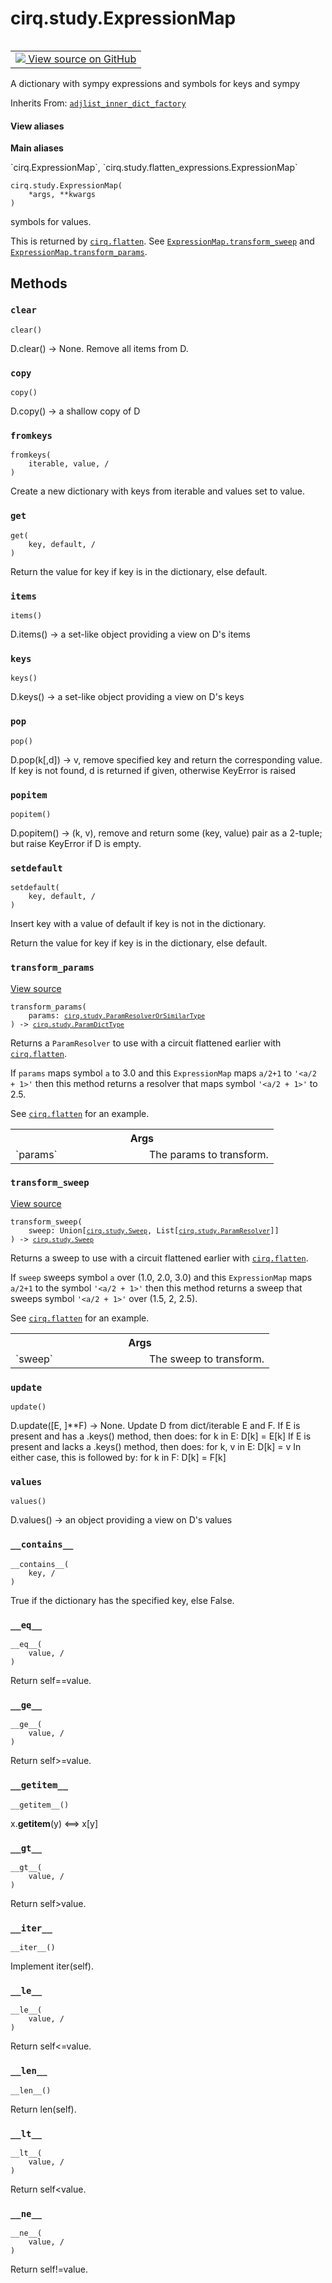 <div itemscope itemtype="http://developers.google.com/ReferenceObject">
<meta itemprop="name" content="cirq.study.ExpressionMap" />
<meta itemprop="path" content="Stable" />
<meta itemprop="property" content="__contains__"/>
<meta itemprop="property" content="__eq__"/>
<meta itemprop="property" content="__ge__"/>
<meta itemprop="property" content="__getitem__"/>
<meta itemprop="property" content="__gt__"/>
<meta itemprop="property" content="__init__"/>
<meta itemprop="property" content="__iter__"/>
<meta itemprop="property" content="__le__"/>
<meta itemprop="property" content="__len__"/>
<meta itemprop="property" content="__lt__"/>
<meta itemprop="property" content="__ne__"/>
<meta itemprop="property" content="__new__"/>
<meta itemprop="property" content="clear"/>
<meta itemprop="property" content="copy"/>
<meta itemprop="property" content="fromkeys"/>
<meta itemprop="property" content="get"/>
<meta itemprop="property" content="items"/>
<meta itemprop="property" content="keys"/>
<meta itemprop="property" content="pop"/>
<meta itemprop="property" content="popitem"/>
<meta itemprop="property" content="setdefault"/>
<meta itemprop="property" content="transform_params"/>
<meta itemprop="property" content="transform_sweep"/>
<meta itemprop="property" content="update"/>
<meta itemprop="property" content="values"/>
</div>

# cirq.study.ExpressionMap

<!-- Insert buttons and diff -->

<table class="tfo-notebook-buttons tfo-api" align="left">

<td>
  <a target="_blank" href="https://github.com/quantumlib/cirq/tree/master/cirq/study/flatten_expressions.py">
    <img src="https://www.tensorflow.org/images/GitHub-Mark-32px.png" />
    View source on GitHub
  </a>
</td>
</table>



A dictionary with sympy expressions and symbols for keys and sympy

Inherits From: [`adjlist_inner_dict_factory`](../../cirq/circuits/CircuitDag/adjlist_inner_dict_factory.md)

<section class="expandable">
  <h4 class="showalways">View aliases</h4>
  <p>
<b>Main aliases</b>
<p>`cirq.ExpressionMap`, `cirq.study.flatten_expressions.ExpressionMap`</p>
</p>
</section>

<pre class="devsite-click-to-copy prettyprint lang-py tfo-signature-link">
<code>cirq.study.ExpressionMap(
    *args, **kwargs
)
</code></pre>



<!-- Placeholder for "Used in" -->
symbols for values.

This is returned by <a href="../../cirq/study/flatten.md"><code>cirq.flatten</code></a>.  See <a href="../../cirq/study/ExpressionMap.md#transform_sweep"><code>ExpressionMap.transform_sweep</code></a> and
<a href="../../cirq/study/ExpressionMap.md#transform_params"><code>ExpressionMap.transform_params</code></a>.

## Methods

<h3 id="clear"><code>clear</code></h3>

<pre class="devsite-click-to-copy prettyprint lang-py tfo-signature-link">
<code>clear()
</code></pre>

D.clear() -> None.  Remove all items from D.


<h3 id="copy"><code>copy</code></h3>

<pre class="devsite-click-to-copy prettyprint lang-py tfo-signature-link">
<code>copy()
</code></pre>

D.copy() -> a shallow copy of D


<h3 id="fromkeys"><code>fromkeys</code></h3>

<pre class="devsite-click-to-copy prettyprint lang-py tfo-signature-link">
<code>fromkeys(
    iterable, value, /
)
</code></pre>

Create a new dictionary with keys from iterable and values set to value.


<h3 id="get"><code>get</code></h3>

<pre class="devsite-click-to-copy prettyprint lang-py tfo-signature-link">
<code>get(
    key, default, /
)
</code></pre>

Return the value for key if key is in the dictionary, else default.


<h3 id="items"><code>items</code></h3>

<pre class="devsite-click-to-copy prettyprint lang-py tfo-signature-link">
<code>items()
</code></pre>

D.items() -> a set-like object providing a view on D's items


<h3 id="keys"><code>keys</code></h3>

<pre class="devsite-click-to-copy prettyprint lang-py tfo-signature-link">
<code>keys()
</code></pre>

D.keys() -> a set-like object providing a view on D's keys


<h3 id="pop"><code>pop</code></h3>

<pre class="devsite-click-to-copy prettyprint lang-py tfo-signature-link">
<code>pop()
</code></pre>

D.pop(k[,d]) -> v, remove specified key and return the corresponding value.
If key is not found, d is returned if given, otherwise KeyError is raised

<h3 id="popitem"><code>popitem</code></h3>

<pre class="devsite-click-to-copy prettyprint lang-py tfo-signature-link">
<code>popitem()
</code></pre>

D.popitem() -> (k, v), remove and return some (key, value) pair as a
2-tuple; but raise KeyError if D is empty.

<h3 id="setdefault"><code>setdefault</code></h3>

<pre class="devsite-click-to-copy prettyprint lang-py tfo-signature-link">
<code>setdefault(
    key, default, /
)
</code></pre>

Insert key with a value of default if key is not in the dictionary.

Return the value for key if key is in the dictionary, else default.

<h3 id="transform_params"><code>transform_params</code></h3>

<a target="_blank" href="https://github.com/quantumlib/cirq/tree/master/cirq/study/flatten_expressions.py">View source</a>

<pre class="devsite-click-to-copy prettyprint lang-py tfo-signature-link">
<code>transform_params(
    params: <a href="../../cirq/study/ParamResolverOrSimilarType.md"><code>cirq.study.ParamResolverOrSimilarType</code></a>
) -> <a href="../../cirq/study/ParamDictType.md"><code>cirq.study.ParamDictType</code></a>
</code></pre>

Returns a `ParamResolver` to use with a circuit flattened earlier
with <a href="../../cirq/study/flatten.md"><code>cirq.flatten</code></a>.

If `params` maps symbol `a` to 3.0 and this `ExpressionMap` maps
`a/2+1` to `'<a/2 + 1>'` then this method returns a resolver that maps
symbol `'<a/2 + 1>'` to 2.5.

See <a href="../../cirq/study/flatten.md"><code>cirq.flatten</code></a> for an example.

<!-- Tabular view -->
 <table class="responsive fixed orange">
<colgroup><col width="214px"><col></colgroup>
<tr><th colspan="2">Args</th></tr>

<tr>
<td>
`params`
</td>
<td>
The params to transform.
</td>
</tr>
</table>



<h3 id="transform_sweep"><code>transform_sweep</code></h3>

<a target="_blank" href="https://github.com/quantumlib/cirq/tree/master/cirq/study/flatten_expressions.py">View source</a>

<pre class="devsite-click-to-copy prettyprint lang-py tfo-signature-link">
<code>transform_sweep(
    sweep: Union[<a href="../../cirq/study/Sweep.md"><code>cirq.study.Sweep</code></a>, List[<a href="../../cirq/study/ParamResolver.md"><code>cirq.study.ParamResolver</code></a>]]
) -> <a href="../../cirq/study/Sweep.md"><code>cirq.study.Sweep</code></a>
</code></pre>

Returns a sweep to use with a circuit flattened earlier with
<a href="../../cirq/study/flatten.md"><code>cirq.flatten</code></a>.

If `sweep` sweeps symbol `a` over (1.0, 2.0, 3.0) and this
`ExpressionMap` maps `a/2+1` to the symbol `'<a/2 + 1>'` then this
method returns a sweep that sweeps symbol `'<a/2 + 1>'` over
(1.5, 2, 2.5).

See <a href="../../cirq/study/flatten.md"><code>cirq.flatten</code></a> for an example.

<!-- Tabular view -->
 <table class="responsive fixed orange">
<colgroup><col width="214px"><col></colgroup>
<tr><th colspan="2">Args</th></tr>

<tr>
<td>
`sweep`
</td>
<td>
The sweep to transform.
</td>
</tr>
</table>



<h3 id="update"><code>update</code></h3>

<pre class="devsite-click-to-copy prettyprint lang-py tfo-signature-link">
<code>update()
</code></pre>

D.update([E, ]**F) -> None.  Update D from dict/iterable E and F.
If E is present and has a .keys() method, then does:  for k in E: D[k] = E[k]
If E is present and lacks a .keys() method, then does:  for k, v in E: D[k] = v
In either case, this is followed by: for k in F:  D[k] = F[k]

<h3 id="values"><code>values</code></h3>

<pre class="devsite-click-to-copy prettyprint lang-py tfo-signature-link">
<code>values()
</code></pre>

D.values() -> an object providing a view on D's values


<h3 id="__contains__"><code>__contains__</code></h3>

<pre class="devsite-click-to-copy prettyprint lang-py tfo-signature-link">
<code>__contains__(
    key, /
)
</code></pre>

True if the dictionary has the specified key, else False.


<h3 id="__eq__"><code>__eq__</code></h3>

<pre class="devsite-click-to-copy prettyprint lang-py tfo-signature-link">
<code>__eq__(
    value, /
)
</code></pre>

Return self==value.


<h3 id="__ge__"><code>__ge__</code></h3>

<pre class="devsite-click-to-copy prettyprint lang-py tfo-signature-link">
<code>__ge__(
    value, /
)
</code></pre>

Return self>=value.


<h3 id="__getitem__"><code>__getitem__</code></h3>

<pre class="devsite-click-to-copy prettyprint lang-py tfo-signature-link">
<code>__getitem__()
</code></pre>

x.__getitem__(y) <==> x[y]


<h3 id="__gt__"><code>__gt__</code></h3>

<pre class="devsite-click-to-copy prettyprint lang-py tfo-signature-link">
<code>__gt__(
    value, /
)
</code></pre>

Return self>value.


<h3 id="__iter__"><code>__iter__</code></h3>

<pre class="devsite-click-to-copy prettyprint lang-py tfo-signature-link">
<code>__iter__()
</code></pre>

Implement iter(self).


<h3 id="__le__"><code>__le__</code></h3>

<pre class="devsite-click-to-copy prettyprint lang-py tfo-signature-link">
<code>__le__(
    value, /
)
</code></pre>

Return self<=value.


<h3 id="__len__"><code>__len__</code></h3>

<pre class="devsite-click-to-copy prettyprint lang-py tfo-signature-link">
<code>__len__()
</code></pre>

Return len(self).


<h3 id="__lt__"><code>__lt__</code></h3>

<pre class="devsite-click-to-copy prettyprint lang-py tfo-signature-link">
<code>__lt__(
    value, /
)
</code></pre>

Return self<value.


<h3 id="__ne__"><code>__ne__</code></h3>

<pre class="devsite-click-to-copy prettyprint lang-py tfo-signature-link">
<code>__ne__(
    value, /
)
</code></pre>

Return self!=value.




